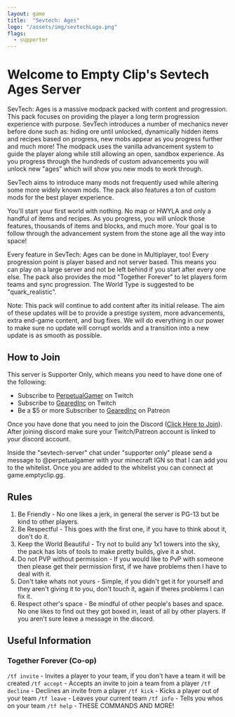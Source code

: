 ```yaml
---
layout: game
title:  "Sevtech: Ages"
logo: "/assets/img/sevtechLogo.png"
flags:  
  - supporter
---
```

# Welcome to Empty Clip's Sevtech Ages Server

SevTech: Ages is a massive modpack packed with content and progression. This pack focuses on providing the player a long term progression experience with purpose. SevTech introduces a number of mechanics never before done such as: hiding ore until unlocked, dynamically hidden items and recipes based on progress, new mobs appear as you progress further and much more! The modpack uses the vanilla advancement system to guide the player along while still allowing an open, sandbox experience. As you progress through the hundreds of custom advancements you will unlock new "ages" which will show you new mods to work through. 

SevTech aims to introduce many mods not frequently used while altering some more widely known mods. The pack also features a ton of custom mods for the best player experience. 

You'll start your first world with nothing. No map or HWYLA and only a handful of items and recipes. As you progress, you will unlock those features, thousands of items and blocks, and much more. Your goal is to follow through the advancement system from the stone age all the way into space!

Every feature in SevTech: Ages can be done in Multiplayer, too! Every progression point is player based and not server based. This means you can play on a large server and not be left behind if you start after every one else. The pack also provides the mod "Together Forever" to let players form teams and sync progression. The World Type is suggested to be "quark_realistic".

Note: This pack will continue to add content after its initial release. The aim of these updates will be to provide a prestige system, more advancements, extra end-game content, and bug fixes. We will do everything in our power to make sure no update will corrupt worlds and a transition into a new update is as smooth as possible.

## How to Join

This server is Supporter Only, which means you need to have done one of the following:

* Subscribe to [PerpetualGamer](https://twitch.tv/perpetualgamer) on Twitch
* Subscribe to [GearedInc](https://twitch.tv/gearedinc) on Twitch
* Be a $5 or more Subscriber to [GearedInc](https://www.patreon.com/GeardInc/posts) on Patreon

Once you have done that you need to join the Discord ([Click Here to Join](https://link.emptyclip.gg/discord)). After joining discord make sure your Twitch/Patreon account is linked to your discord account.

Inside the "sevtech-server" chat under "supporter only" please send a message to @perpetualgamer with your minecraft IGN so that I can add you to the whitelist. Once you are added to the whitelist you can connect at game.emptyclip.gg.

## Rules

1. Be Friendly - No one likes a jerk, in general the server is PG-13 but be kind to other players.
2. Be Respectful - This goes with the first one, if you have to think about it, don't do it.
3. Keep the World Beautiful - Try not to build any 1x1 towers into the sky, the pack has lots of tools to make pretty builds, give it a shot.
4. Do not PVP without permission - If you would like to PvP with someone then please get their permission first, if we have problems then I have to deal with it.
5. Don't take whats not yours - Simple, if you didn't get it for yourself and they aren't giving it to you, don't touch it, again if theres problems I can fix it.
6. Respect other's space - Be mindful of other people's bases and space. No one likes to find out they got boxed in, least of all by other players. If you aren't sure leave a message in the discord.

## Useful Information

### Together Forever (Co-op)

`/tf invite` - Invites a player to your team, if you don't have a team it will be created
`/tf accept` - Accepts an invite to join a team from a player
`/tf decline` - Declines an invite from a player
`/tf kick` - Kicks a player out of your team
`/tf leave` - Leaves your current team
`/tf info` - Tells you whos on your team
`/tf help` - THESE COMMANDS AND MORE!
